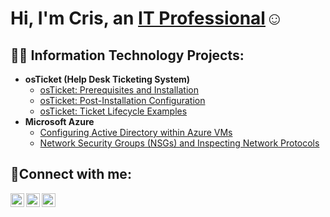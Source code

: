 <h1>Hi, I'm Cris, an <a href="https://linkedin.com/in/Josh">IT Professional</a>☺</h1>

<h2>👨‍💻 Information Technology Projects:</h2>

- <b>osTicket (Help Desk Ticketing System)</b>
  - [osTicket: Prerequisites and Installation](https://github.com/cristofergutierrez/osticket-prereqs)
  - [osTicket: Post-Installation Configuration](https://github.com/cristofergutierrez/post-install-config)
  - [osTicket: Ticket Lifecycle Examples](https://github.com/cristofergutierrez/ticket-lifecycle)
- <b>Microsoft Azure</b>
  - [Configuring Active Directory within Azure VMs](https://github.com/cristofergutierrez/configure-ad)
  - [Network Security Groups (NSGs) and Inspecting Network Protocols](https://github.com/cristofergutierrez/azure-network-protocols)

<h2>🤳Connect with me:</h2>

[<img align="left" alt="Josh | Twitter" width="22px" src="https://cdn.jsdelivr.net/npm/simple-icons@v3/icons/twitter.svg" />][twitter]
[<img align="left" alt="Josh | LinkedIn" width="22px" src="https://cdn.jsdelivr.net/npm/simple-icons@v3/icons/linkedin.svg" />][linkedin]
[<img align="left" alt="Josh | Instagram" width="22px" src="https://cdn.jsdelivr.net/npm/simple-icons@v3/icons/instagram.svg" />][instagram]

[twitter]: https://twitter.com/Josh
[instagram]: https://www.instagram.com/Josh
[linkedin]: https://linkedin.com/in/Josh
